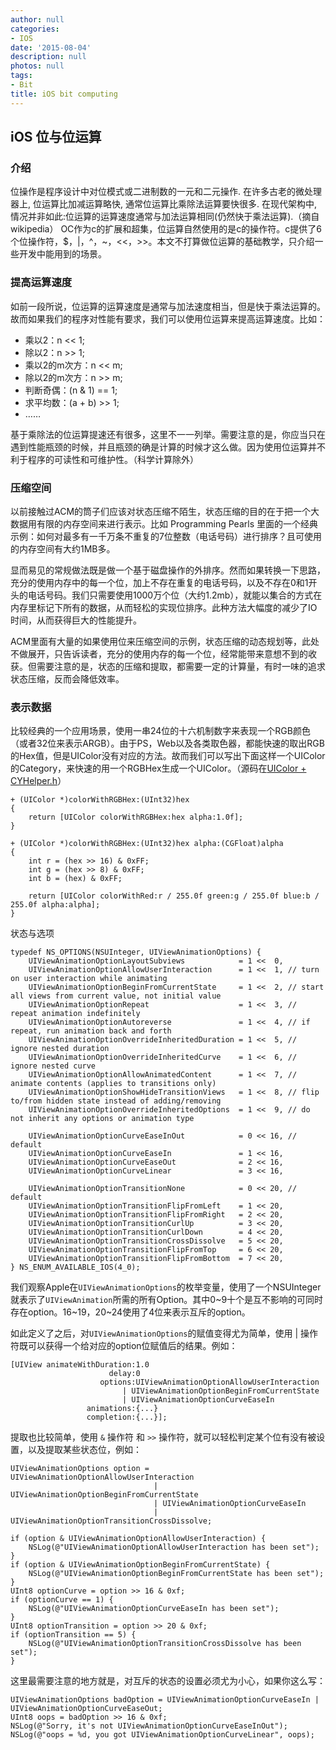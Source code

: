 ```yaml
---
author: null
categories:
- IOS
date: '2015-08-04'
description: null
photos: null
tags:
- Bit
title: iOS bit computing
---
```


## iOS 位与位运算

### 介绍
位操作是程序设计中对位模式或二进制数的一元和二元操作. 在许多古老的微处理器上, 位运算比加减运算略快, 通常位运算比乘除法运算要快很多. 在现代架构中, 情况并非如此:位运算的运算速度通常与加法运算相同(仍然快于乘法运算).（摘自wikipedia）
OC作为c的扩展和超集，位运算自然使用的是c的操作符。c提供了6个位操作符，$，|，^，~，<<，>>。本文不打算做位运算的基础教学，只介绍一些开发中能用到的场景。

### 提高运算速度
如前一段所说，位运算的运算速度是通常与加法速度相当，但是快于乘法运算的。故而如果我们的程序对性能有要求，我们可以使用位运算来提高运算速度。比如：

- 乘以2：n << 1;
- 除以2：n >> 1;
- 乘以2的m次方：n << m;
- 除以2的m次方：n >> m;
- 判断奇偶：(n & 1) == 1;
- 求平均数：(a + b) >> 1;
- ……

基于乘除法的位运算提速还有很多，这里不一一列举。需要注意的是，你应当只在遇到性能瓶颈的时候，并且瓶颈的确是计算的时候才这么做。因为使用位运算并不利于程序的可读性和可维护性。（科学计算除外）

### 压缩空间
以前接触过ACM的筒子们应该对状态压缩不陌生，状态压缩的目的在于把一个大数据用有限的内存空间来进行表示。比如 Programming Pearls 里面的一个经典示例：如何对最多有一千万条不重复的7位整数（电话号码）进行排序？且可使用的内存空间有大约1MB多。

显而易见的常规做法既是做一个基于磁盘操作的外排序。然而如果转换一下思路，充分的使用内存中的每一个位，加上不存在重复的电话号码，以及不存在0和1开头的电话号码。我们只需要使用1000万个位（大约1.2mb），就能以集合的方式在内存里标记下所有的数据，从而轻松的实现位排序。此种方法大幅度的减少了IO时间，从而获得巨大的性能提升。

ACM里面有大量的如果使用位来压缩空间的示例，状态压缩的动态规划等，此处不做展开，只告诉读者，充分的使用内存的每一个位，经常能带来意想不到的收获。但需要注意的是，状态的压缩和提取，都需要一定的计算量，有时一味的追求状态压缩，反而会降低效率。

<!--more-->

### 表示数据
比较经典的一个应用场景，使用一串24位的十六机制数字来表现一个RGB颜色（或者32位来表示ARGB）。由于PS，Web以及各类取色器，都能快速的取出RGB的Hex值，但是UIColor没有对应的方法。故而我们可以写出下面这样一个UIColor的Category，来快速的用一个RGBHex生成一个UIColor。（源码在[UIColor + CYHelper.h](http://github.com/lancy/cyhelper)）
```
+ (UIColor *)colorWithRGBHex:(UInt32)hex
{
    return [UIColor colorWithRGBHex:hex alpha:1.0f];
}

+ (UIColor *)colorWithRGBHex:(UInt32)hex alpha:(CGFloat)alpha
{
    int r = (hex >> 16) & 0xFF;
    int g = (hex >> 8) & 0xFF;
    int b = (hex) & 0xFF;

    return [UIColor colorWithRed:r / 255.0f green:g / 255.0f blue:b / 255.0f alpha:alpha];
}
```

状态与选项
```
typedef NS_OPTIONS(NSUInteger, UIViewAnimationOptions) {
    UIViewAnimationOptionLayoutSubviews            = 1 <<  0,
    UIViewAnimationOptionAllowUserInteraction      = 1 <<  1, // turn on user interaction while animating
    UIViewAnimationOptionBeginFromCurrentState     = 1 <<  2, // start all views from current value, not initial value
    UIViewAnimationOptionRepeat                    = 1 <<  3, // repeat animation indefinitely
    UIViewAnimationOptionAutoreverse               = 1 <<  4, // if repeat, run animation back and forth
    UIViewAnimationOptionOverrideInheritedDuration = 1 <<  5, // ignore nested duration
    UIViewAnimationOptionOverrideInheritedCurve    = 1 <<  6, // ignore nested curve
    UIViewAnimationOptionAllowAnimatedContent      = 1 <<  7, // animate contents (applies to transitions only)
    UIViewAnimationOptionShowHideTransitionViews   = 1 <<  8, // flip to/from hidden state instead of adding/removing
    UIViewAnimationOptionOverrideInheritedOptions  = 1 <<  9, // do not inherit any options or animation type

    UIViewAnimationOptionCurveEaseInOut            = 0 << 16, // default
    UIViewAnimationOptionCurveEaseIn               = 1 << 16,
    UIViewAnimationOptionCurveEaseOut              = 2 << 16,
    UIViewAnimationOptionCurveLinear               = 3 << 16,

    UIViewAnimationOptionTransitionNone            = 0 << 20, // default
    UIViewAnimationOptionTransitionFlipFromLeft    = 1 << 20,
    UIViewAnimationOptionTransitionFlipFromRight   = 2 << 20,
    UIViewAnimationOptionTransitionCurlUp          = 3 << 20,
    UIViewAnimationOptionTransitionCurlDown        = 4 << 20,
    UIViewAnimationOptionTransitionCrossDissolve   = 5 << 20,
    UIViewAnimationOptionTransitionFlipFromTop     = 6 << 20,
    UIViewAnimationOptionTransitionFlipFromBottom  = 7 << 20,
} NS_ENUM_AVAILABLE_IOS(4_0);
```

我们观察Apple在`UIViewAnimationOptions`的枚举变量，使用了一个NSUInteger就表示了`UIViewAnimation`所需的所有Option。其中0~9十个是互不影响的可同时存在option。16~19，20~24使用了4位来表示互斥的option。

如此定义了之后，对`UIViewAnimationOptions`的赋值变得尤为简单，使用 | 操作符既可以获得一个给对应的option位赋值后的结果。例如：
```
[UIView animateWithDuration:1.0
                      delay:0
                    options:UIViewAnimationOptionAllowUserInteraction
                         | UIViewAnimationOptionBeginFromCurrentState
                         | UIViewAnimationOptionCurveEaseIn
                 animations:{...}
                 completion:{...}];
```

提取也比较简单，使用 `&` 操作符 和 `>>` 操作符，就可以轻松判定某个位有没有被设置，以及提取某些状态位，例如：
```
UIViewAnimationOptions option = UIViewAnimationOptionAllowUserInteraction
                                | UIViewAnimationOptionBeginFromCurrentState
                                | UIViewAnimationOptionCurveEaseIn
                                | UIViewAnimationOptionTransitionCrossDissolve;

if (option & UIViewAnimationOptionAllowUserInteraction) {
    NSLog(@"UIViewAnimationOptionAllowUserInteraction has been set");
}
if (option & UIViewAnimationOptionBeginFromCurrentState) {
    NSLog(@"UIViewAnimationOptionBeginFromCurrentState has been set");
}
UInt8 optionCurve = option >> 16 & 0xf;
if (optionCurve == 1) {
    NSLog(@"UIViewAnimationOptionCurveEaseIn has been set");
}
UInt8 optionTransition = option >> 20 & 0xf;
if (optionTransition == 5) {
    NSLog(@"UIViewAnimationOptionTransitionCrossDissolve has been set");
}
```

这里最需要注意的地方就是，对互斥的状态的设置必须尤为小心，如果你这么写：
```
UIViewAnimationOptions badOption = UIViewAnimationOptionCurveEaseIn | UIViewAnimationOptionCurveEaseOut;
UInt8 oops = badOption >> 16 & 0xf;
NSLog(@"Sorry, it's not UIViewAnimationOptionCurveEaseInOut");
NSLog(@"oops = %d, you got UIViewAnimationOptionCurveLinear", oops);
```
